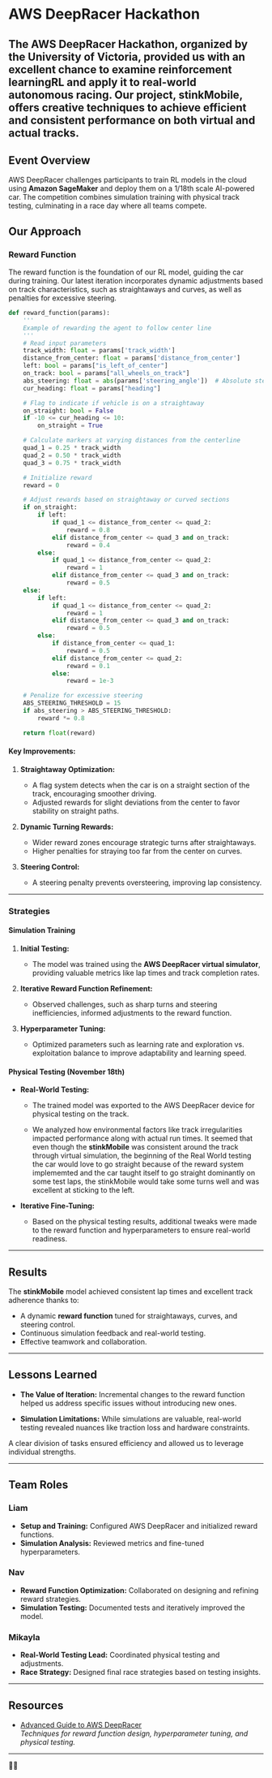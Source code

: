 

# AWS DeepRacer Hackathon  

The **AWS DeepRacer Hackathon**, organized by the University of Victoria, provided us with an excellent chance to examine **reinforcement learningRL** and apply it to real-world autonomous racing. Our project, **stinkMobile**, offers creative techniques to achieve efficient and consistent performance on both virtual and actual tracks.
---

## Event Overview  

AWS DeepRacer challenges participants to train RL models in the cloud using **Amazon SageMaker** and deploy them on a 1/18th scale AI-powered car. The competition combines simulation training with physical track testing, culminating in a race day where all teams compete.  


## Our Approach  

### Reward Function  

The reward function is the foundation of our RL model, guiding the car during training. Our latest iteration incorporates dynamic adjustments based on track characteristics, such as straightaways and curves, as well as penalties for excessive steering.  

```python
def reward_function(params):
    '''
    Example of rewarding the agent to follow center line
    '''
    # Read input parameters
    track_width: float = params['track_width']
    distance_from_center: float = params['distance_from_center']
    left: bool = params["is_left_of_center"]
    on_track: bool = params["all_wheels_on_track"]
    abs_steering: float = abs(params['steering_angle'])  # Absolute steering angle
    cur_heading: float = params["heading"]

    # Flag to indicate if vehicle is on a straightaway
    on_straight: bool = False
    if -10 <= cur_heading <= 10:
        on_straight = True

    # Calculate markers at varying distances from the centerline
    quad_1 = 0.25 * track_width
    quad_2 = 0.50 * track_width
    quad_3 = 0.75 * track_width

    # Initialize reward
    reward = 0

    # Adjust rewards based on straightaway or curved sections
    if on_straight:
        if left:
            if quad_1 <= distance_from_center <= quad_2:
                reward = 0.8
            elif distance_from_center <= quad_3 and on_track:
                reward = 0.4
        else:
            if quad_1 <= distance_from_center <= quad_2:
                reward = 1
            elif distance_from_center <= quad_3 and on_track:
                reward = 0.5
    else:
        if left:
            if quad_1 <= distance_from_center <= quad_2:
                reward = 1
            elif distance_from_center <= quad_3 and on_track:
                reward = 0.5
        else:
            if distance_from_center <= quad_1:
                reward = 0.5
            elif distance_from_center <= quad_2:
                reward = 0.1
            else:
                reward = 1e-3

    # Penalize for excessive steering
    ABS_STEERING_THRESHOLD = 15
    if abs_steering > ABS_STEERING_THRESHOLD:
        reward *= 0.8

    return float(reward)
```

#### Key Improvements:

1. **Straightaway Optimization:**  
   - A flag system detects when the car is on a straight section of the track, encouraging smoother driving.  
   - Adjusted rewards for slight deviations from the center to favor stability on straight paths.  

2. **Dynamic Turning Rewards:**  
   - Wider reward zones encourage strategic turns after straightaways.  
   - Higher penalties for straying too far from the center on curves.  

3. **Steering Control:**  
   - A steering penalty prevents oversteering, improving lap consistency.  

---

### Strategies  

#### Simulation Training  

1. **Initial Testing:**  
   - The model was trained using the **AWS DeepRacer virtual simulator**, providing valuable metrics like lap times and track completion rates.  

2. **Iterative Reward Function Refinement:**  
   - Observed challenges, such as sharp turns and steering inefficiencies, informed adjustments to the reward function.  

3. **Hyperparameter Tuning:**  
   - Optimized parameters such as learning rate and exploration vs. exploitation balance to improve adaptability and learning speed.  

#### Physical Testing (November 18th)  

- **Real-World Testing:**  
  - The trained model was exported to the AWS DeepRacer device for physical testing on the track.  
  
  - We analyzed how environmental factors like track irregularities impacted performance along with
   actual run times. It seemed that even though the **stinkMobile** was consistent around the track 
   through virtual simulation, the beginning of the Real World testing the car would love to go straight
   because of the reward system implememted and the car taught itself to go straight dominantly on some 
   test laps, the stinkMobile would take some turns well and was excellent at sticking to the left.  

- **Iterative Fine-Tuning:**  
  - Based on the physical testing results, additional tweaks were made to the reward function and hyperparameters to ensure real-world readiness.  

---

## Results  

The **stinkMobile** model achieved consistent lap times and excellent track adherence thanks to:  
- A dynamic **reward function** tuned for straightaways, curves, and steering control.  
- Continuous simulation feedback and real-world testing.  
- Effective teamwork and collaboration.  
---

## Lessons Learned
- **The Value of Iteration:**
Incremental changes to the reward function helped us address specific issues without introducing new ones.

- **Simulation Limitations:**
While simulations are valuable, real-world testing revealed nuances like traction loss and hardware constraints.

A clear division of tasks ensured efficiency and allowed us to leverage individual strengths.


---

## Team Roles  

### Liam  
- **Setup and Training:** Configured AWS DeepRacer and initialized reward functions.  
- **Simulation Analysis:** Reviewed metrics and fine-tuned hyperparameters.  

### Nav  
- **Reward Function Optimization:** Collaborated on designing and refining reward strategies.  
- **Simulation Testing:** Documented tests and iteratively improved the model.  

### Mikayla  
- **Real-World Testing Lead:** Coordinated physical testing and adjustments.  
- **Race Strategy:** Designed final race strategies based on testing insights.  

---

## Resources  

- [Advanced Guide to AWS DeepRacer](https://towardsdatascience.com/an-advanced-guide-to-aws-deepracer-2b462c37eea)  
  *Techniques for reward function design, hyperparameter tuning, and physical testing.*  



---

 🚗💨  